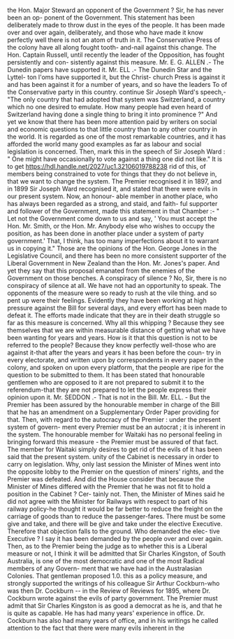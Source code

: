 the Hon. Major Steward an opponent of the Government ? Sir, he has never been an op- ponent of the Government. This statement has been deliberately made to throw dust in the eyes of the people. It has been made over and over again, deliberately, and those who have made it know perfectly well there is not an atom of truth in it. The Conservative Press of the colony have all along fought tooth- and-nail against this change. The Hon. Captain Russell, until recently the leader of the Opposition, has fought persistently and con- sistently against this measure. Mr. E. G. ALLEN .- The Dunedin papers have supported it. Mr. ELL .- The Dunedin Star and the Lyttel- ton l'oms have supported it, but the Christ- church Press is against it and has been against it for a number of years, and so have the leaders To of the Conservative party in this country. continue Sir Joseph Ward's speech,- "The only country that had adopted that system was Switzerland, a country which no one desired to emulate. How many people had even heard of Switzerland having done a single thing to bring it into prominence ?" And yet we know that there has been more attention paid by writers on social and economic questions to that little country than to any other country in the world. It is regarded as one of the most remarkable countries, and it has afforded the world many good examples as far as labour and social legislation is concerned. Then, mark this in the speech of Sir Joseph Ward : " One might have occasionally to vote against a thing one did not like." It is to get https://hdl.handle.net/2027/uc1.32106019788238 rid of this, of members being constrained to vote for things that they do not believe in, that we want to change the system. The Premier recognised it in 1897, and in 1899 Sir Joseph Ward recognised it, and stated that there were evils in our present system. Now, an honour- able member in another place, who has always been regarded as a strong, and staid, and faith- ful supporter and follower of the Government, made this statement in that Chamber :- " Let not the Government come down to us and say, ' You must accept the Hon. Mr. Smith, or the Hon. Mr. Anybody else who wishes to occupy the position, as has been done in another place under a system of party government.' That, I think, has too many imperfections about it to warrant us in copying it." Those are the opinions of the Hon. George Jones in the Legislative Council, and there has been no more consistent supporter of the Liberal Government in New Zealand than the Hon. Mr. Jones's paper. And yet they say that this proposal emanated from the enemies of the Government on those benches. A conspiracy of silence ? No, Sir, there is no conspiracy of silence at all. We have not had an opportunity to speak. The opponents of the measure were so ready to rush at the vile thing. and so pent up were their feelings. Evidently they have been working at high pressure against the Bill for several days, and every effort has been made to defeat it. The efforts made indicate that they are in their death struggle so far as this measure is concerned. Why all this whipping ? Because they see themselves that we are within measurable distance of getting what we have been wanting for years and years. How is it that this question is not to be referred to the people? Because they know perfectly well-those who are against it-that after the years and years it has been before the coun- try in every electorate, and written upon by correspondents in every paper in the colony, and spoken on upon every platform, that the people are ripe for the question to be submitted to them. It has been stated that honourable gentlemen who are opposed to it are not prepared to submit it to the referendum-that they are not prepared to let the people express their opinion upon it. Mr. SEDDON .- That is not in the Bill. Mr. ELL. - But the Premier has been assured by the honourable member in charge of the Bill that he has an amendment on a Supplementary Order Paper providing for that. Then, with regard to the autocracy of the Premier : under the present system of govern- ment every Premier must be an autocrat ; it is inherent in the system. The honourable member for Waitaki has no personal feeling in bringing forward this measure - the Premier must be assured of that fact. The member for Waitaki simply desires to get rid of the evils of It has been said that the present system. unity of the Cabinet is necessary in order to carry on legislation. Why, only last session the Minister of Mines went into the opposite lobby to the Premier on the question of miners' rights, and the Premier was defeated. And did the House consider that because the Minister of Mines differed with the Premier that he was not fit to hold a position in the Cabinet ? Cer- tainly not. Then, the Minister of Mines said he did not agree with the Minister for Railways with respect to part of his railway policy-he thought it would be far better to reduce the freight on the carriage of goods than to reduce the passenger-fares. There must be some give and take, and there will be give and take under the elective Executive. Therefore that objection falls to the ground. Who demanded the elec- tive Executive ? I say it has been demanded by the people over and over again. Then, as to the Premier being the judge as to whether this is a Liberal measure or not, I think it will be admitted that Sir Charles Kingston, of South Australia, is one of the most democratic and one of the most Radical members of any Govern- ment that we have had in the Australasian Colonies. That gentleman proposed 1.0. this as a policy measure, and strongly supported the writings of his colleague Sir Arthur Cockburn-who was then Dr. Cockburn -- in the Review of Reviews for 1895, where Dr. Cockburn wrote against the evils of party government. The Premier must admit that Sir Charles Kingston is as good a democrat as he is, and that he is quite as capable. He has had many years' experience in office. Dr. Cockburn has also had many years of office, and in his writings he called attention to the fact that there were many evils inherent in the 
